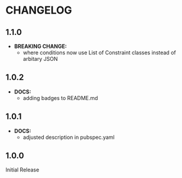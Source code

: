 # CHANGELOG

## 1.1.0
 - **BREAKING CHANGE:**
   - where conditions now use List of Constraint classes instead of arbitary JSON

## 1.0.2
 - **DOCS:** 
    - adding badges to README.md

## 1.0.1
 - **DOCS:** 
    - adjusted description in pubspec.yaml

## 1.0.0
Initial Release